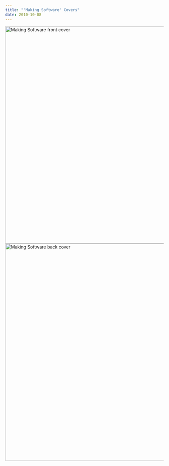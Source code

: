 ```yaml
---
title: "'Making Software' Covers"
date: 2010-10-08
---
```


<img src="@root/files/2010/10/msfront.jpg" alt="Making Software front cover" width="525" height="690" class="centered">

<img src="@root/files/2010/10/msback.jpg" alt="Making Software back cover" width="525" height="690" class="centered">
